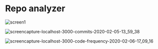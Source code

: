 # Repo analyzer

![screen1](https://user-images.githubusercontent.com/25546711/73929122-dd522100-4906-11ea-9554-4212707886fb.png)

![screencapture-localhost-3000-commits-2020-02-05-13_59_38](https://user-images.githubusercontent.com/25546711/73929158-e5aa5c00-4906-11ea-8345-a103dc478f73.png)

![screencapture-localhost-3000-code-frequency-2020-02-06-17_09_16](https://user-images.githubusercontent.com/25546711/73929214-fbb81c80-4906-11ea-9924-5e92632b6326.png)
